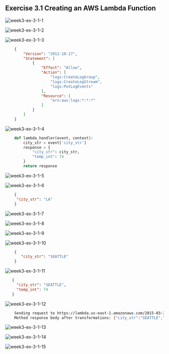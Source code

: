 ## Exercise 3.1 Creating an AWS Lambda Function

![week3-ex-3-1-1](week3-ex-3-1-1.png)

![week3-ex-3-1-2](week3-ex-3-1-2.png)

![week3-ex-3-1-3](week3-ex-3-1-3.png)

```json
    {
        "Version": "2012-10-17",
        "Statement": [
            {
                "Effect": "Allow",
                "Action": [
                    "logs:CreateLogGroup",
                    "logs:CreateLogStream",
                    "logs:PutLogEvents"
                ],
                "Resource": [
                    "arn:aws:logs:*:*:*"
                ]
            }
        ]
    }
```

![week3-ex-3-1-4](week3-ex-3-1-4.png)

```python
    def lambda_handler(event, context):
        city_str = event['city_str']
        response = {
            "city_str": city_str,
            "temp_int": 74
        }
        return response
```

![week3-ex-3-1-5](week3-ex-3-1-5.png)

![week3-ex-3-1-6](week3-ex-3-1-6.png)

```json
    {
     "city_str": "LA"
    }
```

![week3-ex-3-1-7](week3-ex-3-1-7.png)

![week3-ex-3-1-8](week3-ex-3-1-8.png)

![week3-ex-3-1-9](week3-ex-3-1-9.png)

![week3-ex-3-1-10](week3-ex-3-1-10.png)

```json
    {
       "city_str": "SEATTLE"
    }
```

![week3-ex-3-1-11](week3-ex-3-1-11.png)

```json
   {
     "city_str": "SEATTLE",
     "temp_int": 74
   }
```

![week3-ex-3-1-12](week3-ex-3-1-12.png)

```sh
    Sending request to https://lambda.us-east-1.amazonaws.com/2015-03-31/functions/arn:aws:lambda:us-east-1:179741345863:function:get_weather/invocations
    Method response body after transformations: {"city_str":"SEATTLE","temp_int":74}
```

![week3-ex-3-1-13](week3-ex-3-1-13.png)

![week3-ex-3-1-14](week3-ex-3-1-14.png)

![week3-ex-3-1-15](week3-ex-3-1-15.png)

